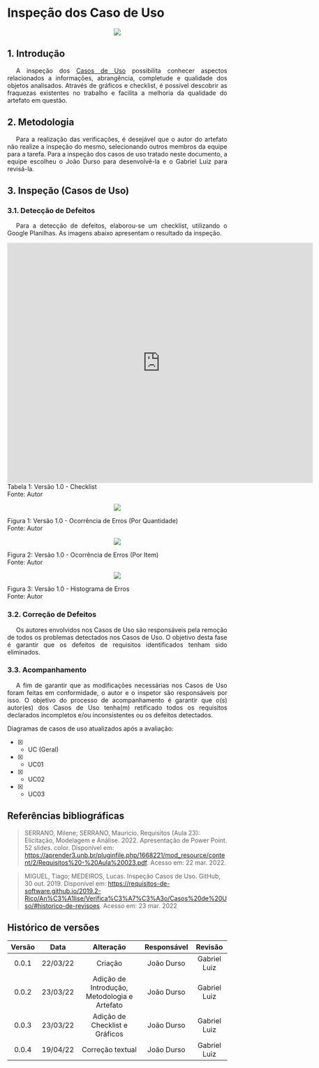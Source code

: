 # Inspeção dos Caso de Uso

<div class="container">
    <div class="row">
        <div class="col">
            <p align = "center">
                <img src="https://raw.githubusercontent.com/Requisitos-de-Software/2021.2-MedSUS/main/docs/assets/inspector_image.jpg">
            </p>
        </div>
    </div>
</div>

## 1. Introdução

<p style="text-indent: 20px; text-align: justify">
A inspeção dos <a href="https://requisitos-de-software.github.io/2021.2-MedSUS/modeling/supplementary_specification/">Casos de Uso</a> possibilita conhecer aspectos relacionados a informações, abrangência, completude e qualidade dos objetos analisados. Através de gráficos e checklist, é possível descobrir as fraquezas existentes no trabalho e facilita a melhoria da qualidade do artefato em questão.
</p>

## 2. Metodologia

<p style="text-indent: 20px; text-align: justify">
Para a realização das verificações, é desejável que o autor do artefato não realize a inspeção do mesmo, selecionando outros membros da equipe para a tarefa. Para a inspeção dos casos de uso tratado neste documento, a equipe escolheu o João Durso para desenvolvê-la e o Gabriel Luiz para revisá-la.
</p>

## 3. Inspeção (Casos de Uso)

### 3.1. Detecção de Defeitos

<p style="text-indent: 20px; text-align: justify">
Para a detecção de defeitos, elaborou-se um checklist, utilizando o Google Planilhas. As imagens abaixo apresentam o resultado da inspeção.
</p>

<html> 
    <div class="center-card">
        <iframe src="https://docs.google.com/spreadsheets/d/e/2PACX-1vS63cBZSeagxSXJFL0ac9EFIo9llvW8djLZj-SP8LFm_P9cURQXI8re1KlAAaxhfQC8k8jrihMbG8C5/pubhtml?gid=0&amp;single=true&amp;widget=true&amp;headers=false" width="700" height="550" frameborder="0"></iframe>                 
        <figcaption>Tabela 1: Versão 1.0 - Checklist</figcaption>
        <figcaption>Fonte: Autor</figcaption>
    </div>
</html>


<div class="container">
    <div class="row">
        <div class="col">
            <p align = "center">
                <img src="https://raw.githubusercontent.com/Requisitos-de-Software/2021.2-MedSUS/main/docs/assets/verification/usecase/grafico_quantidade.png">
                <figcaption>Figura 1: Versão 1.0 - Ocorrência de Erros (Por Quantidade)</figcaption>
                <figcaption>Fonte: Autor</figcaption>
            </p>
        </div>
    </div>
</div>

<div class="container">
    <div class="row">
        <div class="col">
            <p align = "center">
                <img src="https://raw.githubusercontent.com/Requisitos-de-Software/2021.2-MedSUS/main/docs/assets/verification/usecase/grafico_item.png">
                <figcaption>Figura 2: Versão 1.0 - Ocorrência de Erros (Por Item)</figcaption>
                <figcaption>Fonte: Autor</figcaption>
            </p>
        </div>
    </div>
</div>

<div class="container">
    <div class="row">
        <div class="col">
            <p align = "center">
                <img src="https://raw.githubusercontent.com/Requisitos-de-Software/2021.2-MedSUS/main/docs/assets/verification/usecase/histograma.png">
                <figcaption>Figura 3: Versão 1.0 - Histograma de Erros</figcaption>
                <figcaption>Fonte: Autor</figcaption>
            </p>
        </div>
    </div>
</div>

### 3.2. Correção de Defeitos

<p style="text-indent: 20px; text-align: justify">
Os autores envolvidos nos Casos de Uso são responsáveis pela remoção de todos os problemas detectados nos Casos de Uso. O objetivo desta fase é garantir que os defeitos de requisitos identificados tenham sido eliminados.
</p>

### 3.3. Acompanhamento

<p style="text-indent: 20px; text-align: justify">
A fim de garantir que as modificações necessárias nos Casos de Uso foram feitas em conformidade, o autor e o inspetor são responsáveis por isso. O objetivo do processo de acompanhamento é garantir que o(s) autor(es) dos Casos de Uso tenha(m) retificado todos os requisitos declarados incompletos e/ou inconsistentes ou os defeitos detectados.

Diagramas de casos de uso atualizados após a avaliação:

</p>

- [X] - UC (Geral)
- [X] - UC01
- [X] - UC02
- [X] - UC03

## Referências bibliográficas

> SERRANO, Milene; SERRANO, Maurício. Requisitos (Aula 23): Elicitação, Modelagem e Análise. 2022. Apresentação de Power Point. 52 slides. color. Disponível em: https://aprender3.unb.br/pluginfile.php/1668221/mod_resource/content/2/Requisitos%20-%20Aula%20023.pdf. Acesso em: 22 mar. 2022.

> MIGUEL, Tiago; MEDEIROS, Lucas. Inspeção Casos de Uso. GitHub, 30 out. 2019. Disponível em: https://requisitos-de-software.github.io/2019.2-Rico/An%C3%A1lise/Verifica%C3%A7%C3%A3o/Casos%20de%20Uso/#historico-de-revisoes. Acesso em: 23 mar. 2022

## Histórico de versões

| Versão |   Data   |                  Alteração                   | Responsável |   Revisão    |
| :----: | :------: | :------------------------------------------: | :---------: | :----------: |
| 0.0.1  | 22/03/22 |                   Criação                    | João Durso  | Gabriel Luiz |
| 0.0.2  | 23/03/22 | Adição de Introdução, Metodologia e Artefato | João Durso  | Gabriel Luiz |
| 0.0.3  | 23/03/22 |        Adição de Checklist e Gráficos        | João Durso  | Gabriel Luiz |
| 0.0.4  | 19/04/22 |               Correção textual               | João Durso  | Gabriel Luiz |
